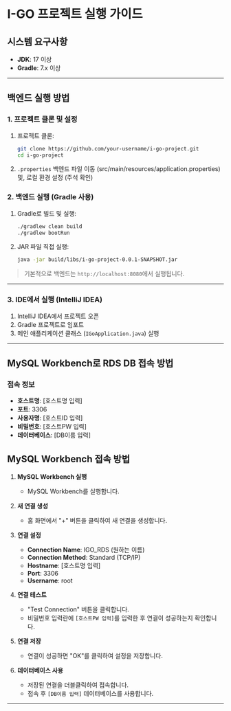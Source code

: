 # I-GO 프로젝트 실행 가이드

## 시스템 요구사항

* **JDK**: 17 이상
* **Gradle**: 7.x 이상
---

## 백엔드 실행 방법

### 1. 프로젝트 클론 및 설정

1. 프로젝트 클론:

   ```bash
   git clone https://github.com/your-username/i-go-project.git
   cd i-go-project
   ```

2. `.properties` 백엔드 파일 이동 (src/main/resources/application.properties) 및, 로컬 환경 설정 (주석 확인)

### 2. 백엔드 실행 (Gradle 사용)

1. Gradle로 빌드 및 실행:

   ```bash
   ./gradlew clean build
   ./gradlew bootRun
   ```

2. JAR 파일 직접 실행:

   ```bash
   java -jar build/libs/i-go-project-0.0.1-SNAPSHOT.jar
   ```

> 기본적으로 백엔드는 `http://localhost:8080`에서 실행됩니다.

---

### 3. IDE에서 실행 (IntelliJ IDEA)

1. IntelliJ IDEA에서 프로젝트 오픈
2. Gradle 프로젝트로 임포트
3. 메인 애플리케이션 클래스 (`IGoApplication.java`) 실행

---


## MySQL Workbench로 RDS DB 접속 방법

### 접속 정보

- **호스트명**: [호스트명 입력]
- **포트**: 3306
- **사용자명**: [호스트ID 입력]
- **비밀번호**: [호스트PW 입력]
- **데이터베이스**: [DB이름 입력]

## MySQL Workbench 접속 방법

1. **MySQL Workbench 실행**
   - MySQL Workbench를 실행합니다.

2. **새 연결 생성**
   - 홈 화면에서 "+" 버튼을 클릭하여 새 연결을 생성합니다.

3. **연결 설정**
   - **Connection Name**: IGO_RDS (원하는 이름)
   - **Connection Method**: Standard (TCP/IP)
   - **Hostname**: [호스트명 입력]
   - **Port**: 3306
   - **Username**: root

4. **연결 테스트**
   - "Test Connection" 버튼을 클릭합니다.
   - 비밀번호 입력란에 `[호스트PW 입력]`를 입력한 후 연결이 성공하는지 확인합니다.

5. **연결 저장**
   - 연결이 성공하면 "OK"를 클릭하여 설정을 저장합니다.

6. **데이터베이스 사용**
   - 저장된 연결을 더블클릭하여 접속합니다.
   - 접속 후 `[DB이름 입력]` 데이터베이스를 사용합니다.
---

